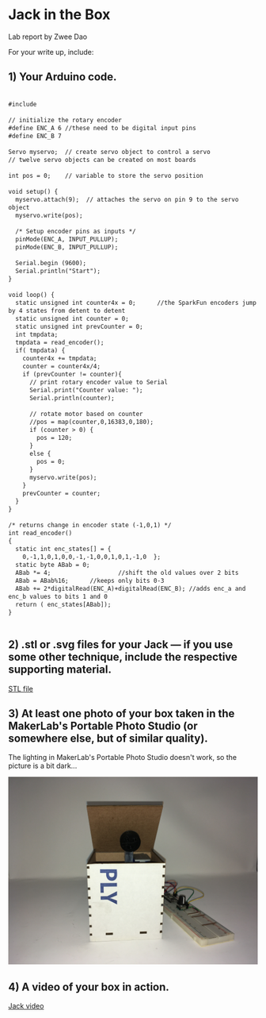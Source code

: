 # Jack in the Box

Lab report by Zwee Dao

For your write up, include:

## 1) Your Arduino code.

<pre><code>
#include <Servo.h>

// initialize the rotary encoder  
#define ENC_A 6 //these need to be digital input pins
#define ENC_B 7

Servo myservo;  // create servo object to control a servo
// twelve servo objects can be created on most boards

int pos = 0;    // variable to store the servo position

void setup() {
  myservo.attach(9);  // attaches the servo on pin 9 to the servo object
  myservo.write(pos);
  
  /* Setup encoder pins as inputs */
  pinMode(ENC_A, INPUT_PULLUP);
  pinMode(ENC_B, INPUT_PULLUP);
 
  Serial.begin (9600);
  Serial.println("Start");
}

void loop() {
  static unsigned int counter4x = 0;      //the SparkFun encoders jump by 4 states from detent to detent
  static unsigned int counter = 0;
  static unsigned int prevCounter = 0;
  int tmpdata;
  tmpdata = read_encoder();
  if( tmpdata) {
    counter4x += tmpdata;
    counter = counter4x/4;
    if (prevCounter != counter){
      // print rotary encoder value to Serial
      Serial.print("Counter value: ");
      Serial.println(counter);
      
      // rotate motor based on counter
      //pos = map(counter,0,16383,0,180);
      if (counter > 0) {
        pos = 120;
      }
      else {
        pos = 0;
      }
      myservo.write(pos);
    }
    prevCounter = counter;
  }
}

/* returns change in encoder state (-1,0,1) */
int read_encoder()
{
  static int enc_states[] = {
    0,-1,1,0,1,0,0,-1,-1,0,0,1,0,1,-1,0  };
  static byte ABab = 0;
  ABab *= 4;                   //shift the old values over 2 bits
  ABab = ABab%16;      //keeps only bits 0-3
  ABab += 2*digitalRead(ENC_A)+digitalRead(ENC_B); //adds enc_a and enc_b values to bits 1 and 0
  return ( enc_states[ABab]);
}

</code></pre>

## 2) .stl or .svg files for your Jack — if you use some other technique, include the respective supporting material.

[STL file](/zwee_in_box.stl)

## 3) At least one photo of your box taken in the MakerLab's Portable Photo Studio (or somewhere else, but of similar quality).

The lighting in MakerLab's Portable Photo Studio doesn't work, so the picture is a bit dark...

![Jack photo](/jack.JPG)

## 4) A video of your box in action.

[Jack video](/jack2.mov)
